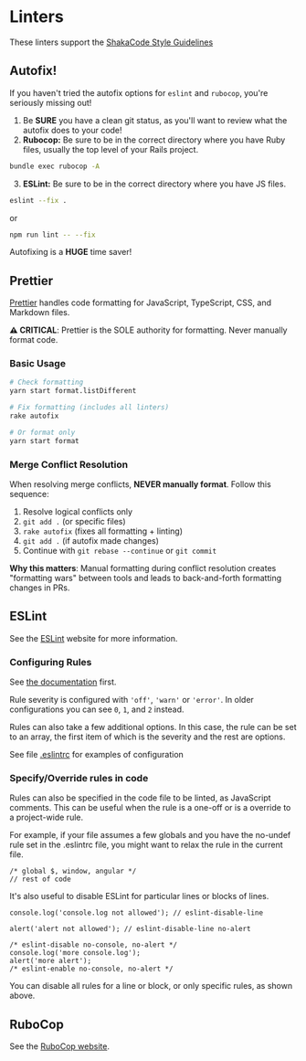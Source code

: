 # Linters

These linters support the [ShakaCode Style Guidelines](../misc/style.md)

## Autofix!

If you haven't tried the autofix options for `eslint` and `rubocop`, you're seriously missing out!

1. Be **SURE** you have a clean git status, as you'll want to review what the autofix does to your code!
2. **Rubocop:** Be sure to be in the correct directory where you have Ruby files, usually the top level of your Rails project.

```bash
bundle exec rubocop -A
```

3. **ESLint:** Be sure to be in the correct directory where you have JS files.

```bash
eslint --fix .
```

or

```bash
npm run lint -- --fix
```

Autofixing is a **HUGE** time saver!

## Prettier

[Prettier](https://prettier.io/) handles code formatting for JavaScript, TypeScript, CSS, and Markdown files.

**⚠️ CRITICAL**: Prettier is the SOLE authority for formatting. Never manually format code.

### Basic Usage

```bash
# Check formatting
yarn start format.listDifferent

# Fix formatting (includes all linters)
rake autofix

# Or format only
yarn start format
```

### Merge Conflict Resolution

When resolving merge conflicts, **NEVER manually format**. Follow this sequence:

1. Resolve logical conflicts only
2. `git add .` (or specific files)
3. `rake autofix` (fixes all formatting + linting)
4. `git add .` (if autofix made changes)
5. Continue with `git rebase --continue` or `git commit`

**Why this matters**: Manual formatting during conflict resolution creates "formatting wars" between tools and leads to back-and-forth formatting changes in PRs.

## ESLint

See the [ESLint](https://eslint.org/) website for more information.

### Configuring Rules

See [the documentation](https://eslint.org/docs/latest/use/configure/rules) first.

Rule severity is configured with `'off'`, `'warn'` or `'error'`. In older configurations you can see `0`, `1`, and `2` instead.

Rules can also take a few additional options. In this case, the rule can be set to an array, the first item of which is the severity and the rest are options.

See file [.eslintrc](https://github.com/shakacode/react_on_rails/tree/master/.eslintrc) for examples of configuration

### Specify/Override rules in code

Rules can also be specified in the code file to be linted, as JavaScript comments. This can be useful when the rule is a one-off or is a override to a project-wide rule.

For example, if your file assumes a few globals and you have the no-undef rule set in the .eslintrc file, you might want to relax the rule in the current file.

```
/* global $, window, angular */
// rest of code
```

It's also useful to disable ESLint for particular lines or blocks of lines.

```
console.log('console.log not allowed'); // eslint-disable-line

alert('alert not allowed'); // eslint-disable-line no-alert

/* eslint-disable no-console, no-alert */
console.log('more console.log');
alert('more alert');
/* eslint-enable no-console, no-alert */
```

You can disable all rules for a line or block, or only specific rules, as shown above.

## RuboCop

See the [RuboCop website](https://rubocop.org/).
